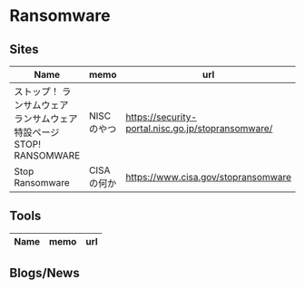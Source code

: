 # Ransomware

## Sites

|Name|memo|url|
----|----|----
|ストップ！ ランサムウェア<br>ランサムウェア特設ページ<br>STOP! RANSOMWARE|NISCのやつ|https://security-portal.nisc.go.jp/stopransomware/|
|Stop Ransomware|CISAの何か|https://www.cisa.gov/stopransomware|

## Tools

|Name|memo|url|
----|----|----

## Blogs/News
